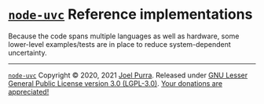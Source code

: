 # [`node-uvc`](https://joelpurra.com/projects/node-uvc/) Reference implementations

Because the code spans multiple languages as well as hardware, some lower-level examples/tests are in place to reduce system-dependent uncertainty.

---

[`node-uvc`](https://joelpurra.com/projects/node-uvc/) Copyright &copy; 2020, 2021 [Joel Purra](https://joelpurra.com/). Released under [GNU Lesser General Public License version 3.0 (LGPL-3.0)](https://www.gnu.org/licenses/lgpl.html). [Your donations are appreciated!](https://joelpurra.com/donate/)
